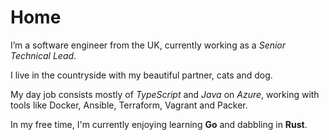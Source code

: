 # Home

I’m a software engineer from the UK, currently working as a _Senior Technical Lead_.

I live in the countryside with my beautiful partner, cats and dog.

My day job consists mostly of _TypeScript_ and _Java_ on _Azure_, working with tools like Docker, Ansible, Terraform, Vagrant and Packer.

In my free time, I'm currently enjoying learning **Go** and dabbling in **Rust**.
